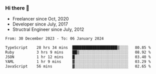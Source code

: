 ### Hi there 👋

- Freelancer since Oct, 2020
- Developer since July, 2017
- Structral Engineer since July, 2012

<!--START_SECTION:waka-->

```txt
From: 30 December 2023 - To: 06 January 2024

TypeScript    28 hrs 34 mins  ████████████████████▒░░░░   80.85 %
Ruby          3 hrs 9 mins    ██▒░░░░░░░░░░░░░░░░░░░░░░   08.92 %
JSON          1 hr 12 mins    █░░░░░░░░░░░░░░░░░░░░░░░░   03.40 %
YAML          1 hr 9 mins     ▓░░░░░░░░░░░░░░░░░░░░░░░░   03.29 %
JavaScript    56 mins         ▓░░░░░░░░░░░░░░░░░░░░░░░░   02.65 %
```

<!--END_SECTION:waka-->
